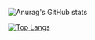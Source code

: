 ![Anurag's GitHub stats](https://github-readme-stats.vercel.app/api?username=jardelprad0&show_icons=true&theme=dark)

[![Top Langs](https://github-readme-stats.vercel.app/api/top-langs/?username=jardelprad0)](https://github.com/anuraghazra/github-readme-stats)

